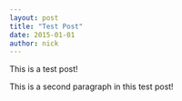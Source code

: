 ```yaml
---
layout: post
title: "Test Post"
date: 2015-01-01
author: nick
---
```


This is a test post!

This is a second paragraph in this test post!
